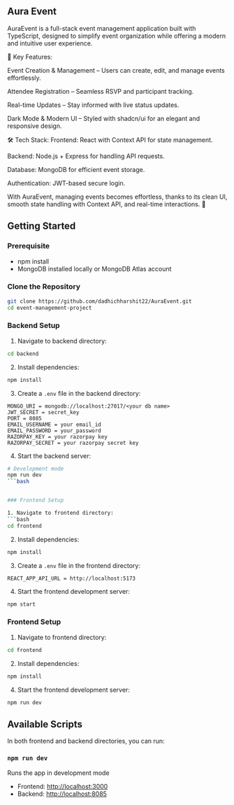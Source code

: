 
## Aura Event


AuraEvent is a full-stack event management application built with TypeScript, designed to simplify event organization while offering a modern and intuitive user experience.

🔹 Key Features:

Event Creation & Management – Users can create, edit, and manage events effortlessly.

Attendee Registration – Seamless RSVP and participant tracking.

Real-time Updates – Stay informed with live status updates.

Dark Mode & Modern UI – Styled with shadcn/ui for an elegant and responsive design.

🛠 Tech Stack: Frontend: React with Context API for state management.

Backend: Node.js + Express for handling API requests.

Database: MongoDB for efficient event storage.

Authentication: JWT-based secure login.

With AuraEvent, managing events becomes effortless, thanks to its clean UI, smooth state handling with Context API, and real-time interactions. 🚀


## Getting Started

### Prerequisite
- npm install
- MongoDB installed locally or MongoDB Atlas account


### Clone the Repository
```bash
git clone https://github.com/dadhichharshit22/AuraEvent.git
cd event-management-project
```

### Backend Setup
1. Navigate to backend directory:
```bash
cd backend
```

2. Install dependencies:
```bash
npm install
```

3. Create a `.env` file in the backend directory:
```env
MONGO_URI = mongodb://localhost:27017/<your db name>
JWT_SECRET = secret_key
PORT = 8085
EMAIL_USERNAME = your email_id
EMAIL_PASSWORD = your_password
RAZORPAY_KEY = your razorpay key
RAZORPAY_SECRET = your razorpay secret key
```

4. Start the backend server:
```bash
# Development mode
npm run dev
```bash


### Frontend Setup

1. Navigate to frontend directory:
```bash
cd frontend
```

2. Install dependencies:
```bash
npm install
```

3. Create a `.env` file in the frontend directory:
```env
REACT_APP_API_URL = http://localhost:5173
```

4. Start the frontend development server:
```bash
npm start
```

### Frontend Setup
1. Navigate to frontend directory:
```bash
cd frontend
```

2. Install dependencies:
```bash
npm install
```

4. Start the frontend development server:
```bash
npm run dev
```


## Available Scripts

In both frontend and backend directories, you can run:

###  `npm run dev` 
Runs the app in development mode
- Frontend: [http://localhost:3000](http://localhost:5173)
- Backend: [http://localhost:8085](http://localhost:8085)






